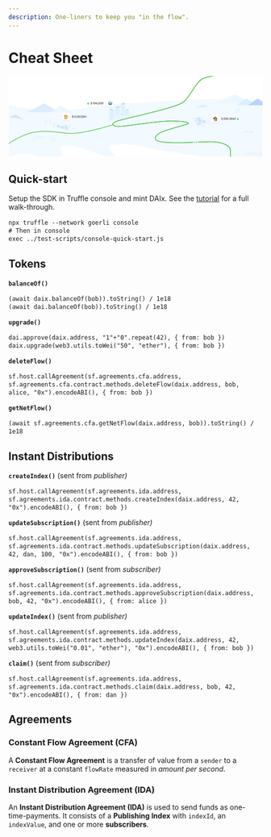 ```yaml
---
description: One-liners to keep you "in the flow".
---
```


# Cheat Sheet

![](.gitbook/assets/image%20%283%29.png)

## Quick-start

Setup the SDK in Truffle console and mint DAIx. See the [tutorial](https://docs.superfluid.finance/tutorial/create-a-flow) for a full walk-through.

```text
npx truffle --network goerli console
# Then in console
exec ../test-scripts/console-quick-start.js
```

## Tokens

**`balanceOf()`**

```text
(await daix.balanceOf(bob)).toString() / 1e18
(await dai.balanceOf(bob)).toString() / 1e18
```

**`upgrade()`**

```text
dai.approve(daix.address, "1"+"0".repeat(42), { from: bob })
daix.upgrade(web3.utils.toWei("50", "ether"), { from: bob })
```

**`deleteFlow()`**

```text
sf.host.callAgreement(sf.agreements.cfa.address, sf.agreements.cfa.contract.methods.deleteFlow(daix.address, bob, alice, "0x").encodeABI(), { from: bob })
```

**`getNetFlow()`**

```text
(await sf.agreements.cfa.getNetFlow(daix.address, bob)).toString() / 1e18
```

## Instant Distributions

**`createIndex()`** \(sent from _publisher\)_

```text
sf.host.callAgreement(sf.agreements.ida.address, sf.agreements.ida.contract.methods.createIndex(daix.address, 42, "0x").encodeABI(), { from: bob })
```

**`updateSubscription()`** \(sent from _publisher\)_

```text
sf.host.callAgreement(sf.agreements.ida.address, sf.agreements.ida.contract.methods.updateSubscription(daix.address, 42, dan, 100, "0x").encodeABI(), { from: bob })
```

**`approveSubscription()`** \(sent from _subscriber\)_

```text
sf.host.callAgreement(sf.agreements.ida.address, sf.agreements.ida.contract.methods.approveSubscription(daix.address, bob, 42, "0x").encodeABI(), { from: alice })
```

**`updateIndex()`** \(sent from _publisher\)_

```text
sf.host.callAgreement(sf.agreements.ida.address, sf.agreements.ida.contract.methods.updateIndex(daix.address, 42, web3.utils.toWei("0.01", "ether"), "0x").encodeABI(), { from: bob })
```

**`claim()`** \(sent from _subscriber\)_

```text
sf.host.callAgreement(sf.agreements.ida.address, sf.agreements.ida.contract.methods.claim(daix.address, bob, 42, "0x").encodeABI(), { from: dan })
```

## Agreements

### Constant Flow Agreement \(CFA\) <a id="constant-flow-agreement-cfa"></a>

A **Constant Flow Agreement** is a transfer of value from a `sender` to a `receiver` at a constant `flowRate` measured in _amount per second_.

### Instant Distribution Agreement \(IDA\) <a id="instant-distribution-agreement-ida"></a>

An **Instant Distribution Agreement \(IDA\)** is used to send funds as one-time-payments. It consists of a **Publishing Index** with `indexId`, an `indexValue`, and one or more **subscribers**.  










